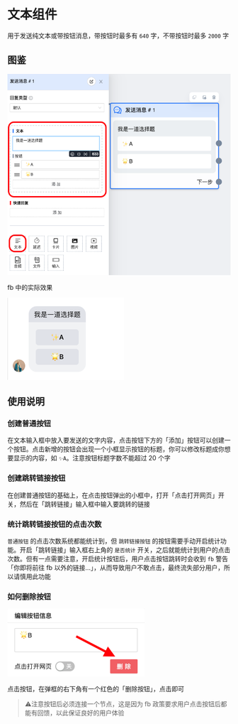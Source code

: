 # 文本组件

用于发送纯文本或带按钮消息，带按钮时最多有 `640` 字，不带按钮时最多 `2000` 字

## 图鉴

![text](../../../imgs/text.png)

fb 中的实际效果

![text_in_messenger](../../../imgs/text_in_messenger.png)

## 使用说明

### 创建普通按钮

在文本输入框中放入要发送的文字内容，点击按钮下方的「添加」按钮可以创建一个按钮。点击新增的按钮会出现一个小框显示按钮的标题，你可以修改标题成你想要显示的内容，如 `✨A`。注意按钮标题字数不能超过 20 个字

### 创建跳转链接按钮

在创建普通按钮的基础上，在点击按钮弹出的小框中，打开「点击打开网页」开关，然后在「跳转链接」输入框中输入要跳转的链接

### 统计跳转链接按钮的点击次数

`普通按钮` 的点击次数系统都能统计到，但 `跳转链接按钮` 的按钮需要手动开启统计功能。开启「跳转链接」输入框右上角的 `是否统计` 开关，之后就能统计到用户的点击次数。但有一点需要注意，开启统计按钮后，用户点击按钮跳转时会收到 `fb` 警告「你即将前往 fb 以外的链接...」，从而导致用户不敢点击，最终流失部分用户，所以请慎用此功能

### 如何删除按钮

![delete_btn](../../../imgs/delete_btn.png)

点击按钮，在弹框的右下角有一个红色的「删除按钮」，点击即可

>⚠️注意按钮后必须连接一个节点，这是因为 fb 政策要求用户点击按钮后都能有回馈，以此保证良好的用户体验